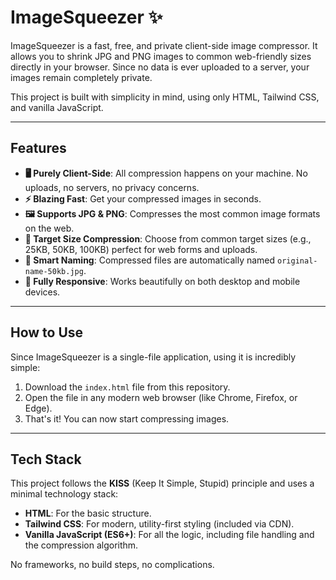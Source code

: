 # ImageSqueezer ✨

ImageSqueezer is a fast, free, and private client-side image compressor. It allows you to shrink JPG and PNG images to common web-friendly sizes directly in your browser. Since no data is ever uploaded to a server, your images remain completely private.

This project is built with simplicity in mind, using only HTML, Tailwind CSS, and vanilla JavaScript.

***

## Features

-   **🖥️ Purely Client-Side**: All compression happens on your machine. No uploads, no servers, no privacy concerns.
-   **⚡ Blazing Fast**: Get your compressed images in seconds.
-   **🖼️ Supports JPG & PNG**: Compresses the most common image formats on the web.
-   **🎯 Target Size Compression**: Choose from common target sizes (e.g., 25KB, 50KB, 100KB) perfect for web forms and uploads.
-   **📝 Smart Naming**: Compressed files are automatically named `original-name-50kb.jpg`.
-   **📱 Fully Responsive**: Works beautifully on both desktop and mobile devices.

***

## How to Use

Since ImageSqueezer is a single-file application, using it is incredibly simple:

1.  Download the `index.html` file from this repository.
2.  Open the file in any modern web browser (like Chrome, Firefox, or Edge).
3.  That's it! You can now start compressing images.

***

## Tech Stack

This project follows the **KISS** (Keep It Simple, Stupid) principle and uses a minimal technology stack:

-   **HTML**: For the basic structure.
-   **Tailwind CSS**: For modern, utility-first styling (included via CDN).
-   **Vanilla JavaScript (ES6+)**: For all the logic, including file handling and the compression algorithm.

No frameworks, no build steps, no complications.
